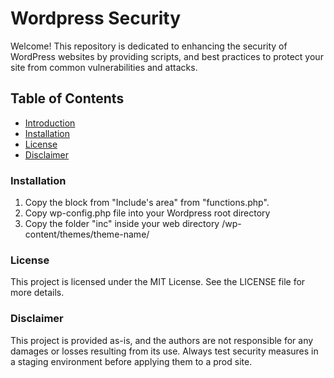 # Wordpress Security
Welcome! This repository is dedicated to enhancing the security of WordPress websites by providing scripts, and best practices to protect your site from common vulnerabilities and attacks.

## Table of Contents
- [Introduction](#introduction)
- [Installation](#installation)
- [License](#license)
- [Disclaimer](#disclaimer)

### Installation
1. Copy the block from "Include's area" from "functions.php".
2. Copy wp-config.php file into your Wordpress root directory
3. Copy the folder "inc" inside your web directory /wp-content/themes/theme-name/

### License
This project is licensed under the MIT License. See the LICENSE file for more details.

### Disclaimer
This project is provided as-is, and the authors are not responsible for any damages or losses resulting from its use. Always test security measures in a staging environment before applying them to a prod site.
